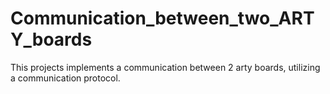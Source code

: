 # Communication_between_two_ARTY_boards


This projects implements a communication between 2 arty boards, utilizing a communication protocol.
